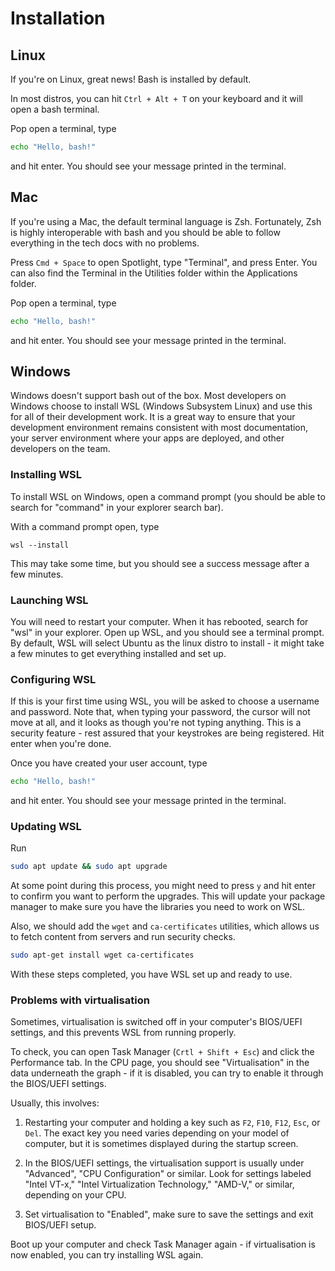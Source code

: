 # Installation

## Linux

If you're on Linux, great news! Bash is installed by default.

In most distros, you can hit `Ctrl + Alt + T` on your keyboard and it will open
a bash terminal.

Pop open a terminal, type

```bash
echo "Hello, bash!"
```

and hit enter. You should see your message printed in the terminal.

## Mac

If you're using a Mac, the default terminal language is Zsh. Fortunately, Zsh is
highly interoperable with bash and you should be able to follow everything in
the tech docs with no problems.

Press `Cmd + Space` to open Spotlight, type "Terminal", and press Enter. You can
also find the Terminal in the Utilities folder within the Applications folder.

Pop open a terminal, type

```bash
echo "Hello, bash!"
```

and hit enter. You should see your message printed in the terminal.

## Windows

Windows doesn't support bash out of the box. Most developers on Windows choose
to install WSL (Windows Subsystem Linux) and use this for all of their
development work. It is a great way to ensure that your development environment
remains consistent with most documentation, your server environment where your
apps are deployed, and other developers on the team.

### Installing WSL

To install WSL on Windows, open a command prompt (you should be able to search
for "command" in your explorer search bar).

With a command prompt open, type

```
wsl --install
```

This may take some time, but you should see a success message after a few
minutes.

### Launching WSL

You will need to restart your computer. When it has rebooted, search for "wsl"
in your explorer. Open up WSL, and you should see a terminal prompt. By default,
WSL will select Ubuntu as the linux distro to install - it might take a few
minutes to get everything installed and set up.

### Configuring WSL

If this is your first time using WSL, you will be asked to choose a username and
password. Note that, when typing your password, the cursor will not move at all,
and it looks as though you're not typing anything. This is a security feature -
rest assured that your keystrokes are being registered. Hit enter when you're
done.

Once you have created your user account, type

```bash
echo "Hello, bash!"
```

and hit enter. You should see your message printed in the terminal.

### Updating WSL

Run

```bash
sudo apt update && sudo apt upgrade
```

At some point during this process, you might need to press `y` and hit enter to
confirm you want to perform the upgrades. This will update your package manager
to make sure you have the libraries you need to work on WSL.

Also, we should add the `wget` and `ca-certificates` utilities, which allows us
to fetch content from servers and run security checks.

```bash
sudo apt-get install wget ca-certificates
```

With these steps completed, you have WSL set up and ready to use.

### Problems with virtualisation

Sometimes, virtualisation is switched off in your computer's BIOS/UEFI settings,
and this prevents WSL from running properly.

To check, you can open Task Manager (`Crtl + Shift + Esc`) and click the
Performance tab. In the CPU page, you should see "Virtualisation" in the data
underneath the graph - if it is disabled, you can try to enable it through the
BIOS/UEFI settings.

Usually, this involves:

1. Restarting your computer and holding a key such as `F2`, `F10`, `F12`, `Esc`,
   or `Del`. The exact key you need varies depending on your model of computer,
   but it is sometimes displayed during the startup screen.

1. In the BIOS/UEFI settings, the virtualisation support is usually under
   "Advanced", "CPU Configuration" or similar. Look for settings labeled "Intel
   VT-x," "Intel Virtualization Technology," "AMD-V," or similar, depending on
   your CPU.

1. Set virtualisation to "Enabled", make sure to save the settings and exit
   BIOS/UEFI setup.

Boot up your computer and check Task Manager again - if virtualisation is now
enabled, you can try installing WSL again.
